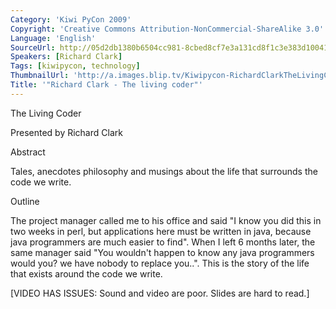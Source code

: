 ```yaml
---
Category: 'Kiwi PyCon 2009'
Copyright: 'Creative Commons Attribution-NonCommercial-ShareAlike 3.0'
Language: 'English'
SourceUrl: http://05d2db1380b6504cc981-8cbed8cf7e3a131cd8f1c3e383d10041.r93.cf2.rackcdn.com/kiwi-pycon-2009/133_richard-clark-the-living-coder.flv
Speakers: [Richard Clark]
Tags: [kiwipycon, technology]
ThumbnailUrl: 'http://a.images.blip.tv/Kiwipycon-RichardClarkTheLivingCoder816-505.jpg'
Title: '"Richard Clark - The living coder"'
---
```

The Living Coder

Presented by Richard Clark

Abstract

Tales, anecdotes philosophy and musings about the life that surrounds the code
we write.

Outline

The project manager called me to his office and said "I know you did this in
two weeks in perl, but applications here must be written in java, because java
programmers are much easier to find". When I left 6 months later, the same
manager said "You wouldn't happen to know any java programmers would you? we
have nobody to replace you..". This is the story of the life that exists
around the code we write.

[VIDEO HAS ISSUES: Sound and video are poor. Slides are hard to read.]

